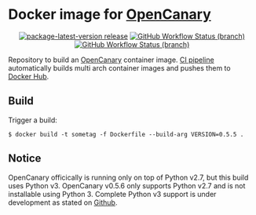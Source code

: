 # Docker image for [OpenCanary](https://github.com/thinkst/opencanary)

<p align="center">
  <a href="https://github.com/bruce17/docker-opencanary/releases/latest"><img alt="package-latest-version release" src="https://img.shields.io/github/release/bruce17/docker-opencanary.svg?style=flat"></a>
  <a href="https://github.com/Bruce17/docker-opencanary/actions?query=workflow%3A%22build+images%22"><img alt="GitHub Workflow Status (branch)" src="https://img.shields.io/github/workflow/status/Bruce17/docker-opencanary/build%20images/main?label=build%20images&logo=github"></a>
  <a href="https://github.com/Bruce17/docker-opencanary/actions?query=workflow%3A%22check+python+package%22"><img alt="GitHub Workflow Status (branch)" src="https://img.shields.io/github/workflow/status/Bruce17/docker-opencanary/check%20python%20package/main?label=check%20package%20status&logo=github"></a>
</p>

Repository to build an [OpenCanary](https://github.com/thinkst/opencanary) container image. [CI pipeline](https://github.com/Bruce17/docker-opencanary/actions) automatically builds multi arch container images and pushes them to [Docker Hub](https://hub.docker.com/r/hansdampf17/opencanary).


## Build

Trigger a build:

```
$ docker build -t sometag -f Dockerfile --build-arg VERSION=0.5.5 .
```


## Notice

OpenCanary officically is running only on top of Python v2.7, but this build uses Python v3. OpenCanary v0.5.6 only supports Python v2.7 and is not installable using Python 3. Complete Python v3 support is under development as stated on [Github](https://github.com/thinkst/opencanary).
